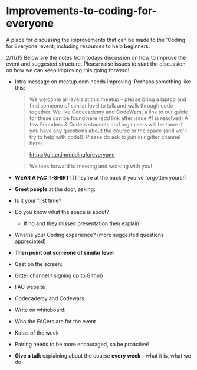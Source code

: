 # Improvements-to-coding-for-everyone
A place for discussing the improvements that can be made to the 'Coding for Everyone' event, including resources to help beginners.  

2/11/15 Below are the notes from todays discussion on how to improve the event and suggested structure. Please raise issues to start the discussion on how we can keep improving this going forward!

* Intro message on meetup.com needs improving. Perhaps something like this:
	> We welcome all levels at this meetup - please bring a laptop and find someone of similar level to talk and walk through code together. We like Codecademy and CodeWars, a link to our guide for these can be found here (add link after issue #1 is resolved) A few Founders & Coders students and organisers will be there if you have any questions about the course or the space (and we'll try to help with code!). Please do ask to join our gitter channel here:

	> https://gitter.im/codingforeveryone

	> We look forward to meeting and working with you!

* **WEAR A FAC T-SHIRT**! (They're at the back if you've forgotten yours!)
* **Greet people** at the door, asking:
 * Is it your first time?
 * Do you know what the space is about?
 	* If no and they missed presentation then explain
 * What is your Coding experience?
	  (more suggested questions appreciated)
 * **Then point out someone of similar level**	  


* Cast on the screen:
 * Gitter channel / signing up to Github
 * FAC website
 * Codecademy and Codewars     


* Write on whiteboard:
 * Who the FACers are for the event
 * Katas of the week   


* Pairing needs to be more encouraged, so be proactive!

* **Give a talk** explaining about the course **every week** - what it is, what we do

